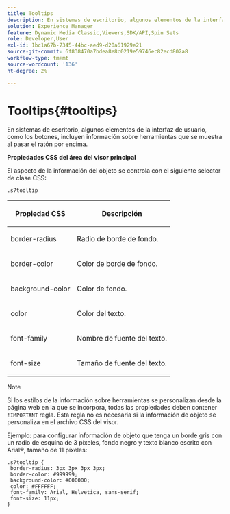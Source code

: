 ```yaml
---
title: Tooltips
description: En sistemas de escritorio, algunos elementos de la interfaz de usuario, como los botones, incluyen información sobre herramientas que se muestra al pasar el ratón por encima.
solution: Experience Manager
feature: Dynamic Media Classic,Viewers,SDK/API,Spin Sets
role: Developer,User
exl-id: 1bc1a67b-7345-44bc-aed9-d20a61929e21
source-git-commit: 6f838470a7bdea8e8c0219e59746ec82ecd802a8
workflow-type: tm+mt
source-wordcount: '136'
ht-degree: 2%

---
```


# Tooltips{#tooltips}

En sistemas de escritorio, algunos elementos de la interfaz de usuario, como los botones, incluyen información sobre herramientas que se muestra al pasar el ratón por encima.

<!--<a id="section_061E550C1C1D4DB2BD663A898895B38C"></a>-->

**Propiedades CSS del área del visor principal**

El aspecto de la información del objeto se controla con el siguiente selector de clase CSS:

```
.s7tooltip
```

<table id="table_94EE3F5BBE4547C0B4943471CEE7EDE4"> 
 <thead> 
  <tr> 
   <th colname="col1" class="entry"> <p> Propiedad CSS </p> </th> 
   <th colname="col2" class="entry"> <p>Descripción </p> </th> 
  </tr> 
 </thead>
 <tbody> 
  <tr> 
   <td colname="col1"> <p> <span class="codeph"> border-radius </span> </p> </td> 
   <td colname="col2"> <p> Radio de borde de fondo. </p> </td> 
  </tr> 
  <tr> 
   <td colname="col1"> <p> <span class="codeph"> border-color </span> </p> </td> 
   <td colname="col2"> <p> Color de borde de fondo. </p> </td> 
  </tr> 
  <tr> 
   <td colname="col1"> <p> <span class="codeph"> background-color </span> </p> </td> 
   <td colname="col2"> <p> Color de fondo. </p> </td> 
  </tr> 
  <tr> 
   <td colname="col1"> <p> <span class="codeph"> color </span> </p> </td> 
   <td colname="col2"> <p>Color del texto. </p> </td> 
  </tr> 
  <tr> 
   <td colname="col1"> <p> <span class="codeph"> font-family </span> </p> </td> 
   <td colname="col2"> <p>Nombre de fuente del texto. </p> </td> 
  </tr> 
  <tr> 
   <td colname="col1"> <p> <span class="codeph"> font-size </span> </p> </td> 
   <td colname="col2"> <p>Tamaño de fuente del texto. </p> </td> 
  </tr> 
 </tbody> 
</table>

>[!NOTE]
>
>Si los estilos de la información sobre herramientas se personalizan desde la página web en la que se incorpora, todas las propiedades deben contener `!IMPORTANT` regla. Esta regla no es necesaria si la información de objeto se personaliza en el archivo CSS del visor.

Ejemplo: para configurar información de objeto que tenga un borde gris con un radio de esquina de 3 píxeles, fondo negro y texto blanco escrito con Arial®, tamaño de 11 píxeles:

```
.s7tooltip { 
 border-radius: 3px 3px 3px 3px; 
 border-color: #999999; 
 background-color: #000000; 
 color: #FFFFFF; 
 font-family: Arial, Helvetica, sans-serif; 
 font-size: 11px; 
}
```
